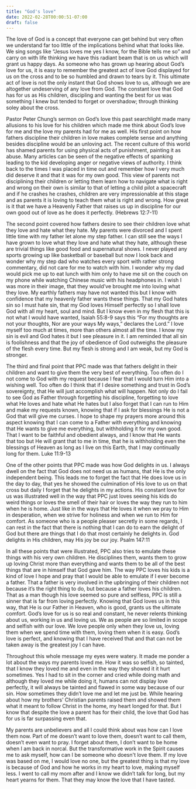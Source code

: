 ```yaml
---
title: "God's love"
date: 2022-02-28T00:00:51-07:00
draft: false
---
```


The love of God is a concept that everyone can get behind but very often we understand far too little of the implications behind what that looks like. We sing songs like “Jesus loves me yes I know, for the Bible tells me so” and carry on with life thinking we have this radiant beam that is on us which will grant us happy days. As someone who has grown up hearing about God’s love for us, it is easy to remember the greatest act of love God displayed for us on the cross and to be so humbled and drawn to tears by it. This ultimate act of love is not the only instant that God shows love to us, although we are altogether undeserving of any love from God. The constant love that God has for us as His children, discipling and wanting the best for us was something I knew but tended to forget or overshadow; through thinking soley about the cross.

Pastor Peter Chung’s sermon on God’s love this past searchlight made many allusions to his love for his children which made me think about God’s love for me and the love my parents had for me as well. His first point on how fathers discipline their children in love makes complete sense and anything besides discipline would be an unloving act. The recent culture of this world has shamed parents for using physical acts of punishment, painting it as abuse. Many articles can be seen of the negative effects of spanking leading to the kid developing anger or negative views of authority. 
I think back to the times I was placed in time out and remember how I very much did deserve it and that it was for my own good. This view of parents not disciplining their children or letting them learn how to navigate what is right and wrong on their own is similar to that of letting a child pilot a spacecraft and if he crashes he crashes, children are very impressionable at this stage and as parents it is loving to teach them what is right and wrong. How great is it that we have a Heavenly Father that raises us up in discipline for our own good out of love as he does it perfectly. (Hebrews 12:7-11)

The second point covered how fathers desire to see their children love what they love and hate what they hate. My parents were divorced and I spent little time with my father let alone my step father. I can still see the ways I have grown to love what they love and hate what they hate, although these are trivial things like good food and supernatural shows. I never played any sports growing up like basketball or baseball but now I look back and wonder why my step dad who watches every sport with rather strong commentary, did not care for me to watch with him. I wonder why my dad would pick me up to eat lunch with him only to have me sit on the couch on my phone while watching Chinese music with his headphones in. I wish I was more in their image, that they would’ve brought me into loving what they love. My earthly fathers may have not wanted this but I know with confidence that my heavenly father wants these things. 
That my God hates sin so I must hate sin, that my God loves Himself perfectly so I shall love God with all my heart, soul and mind. But I know even in my flesh that this is not what I would have wanted, Isaiah 55:8-9 says this “For my thoughts are not your thoughts, Nor are your ways My ways,” declares the Lord.” I love myself too much at times, more than others almost all the time. I know my sin is evil and God hates it but I see pleasure in it. I am reminded that all sin is foolishness and that the joy of obedience of God outweighs the pleasure of the flesh every time. But my flesh is strong and I am weak, but my God is stronger. 

The third and final point that PPC made was that fathers delight in their children and want to give them the very best of everything. Too often do I not come to God with my request because I fear that I would turn Him into a wishing well. Too often do I think that if I desire something and trust in God’s sovereignty, that He will just accomplish what will happen. Not only do I fail to see God as Father through forgetting his discipline, forgetting to love what He loves and hate what He hates but I also forget that I can run to Him and make my requests known, knowing that if I ask for blessings He is not a God that will give me curses. I hope to shape my prayers more around this aspect knowing that I can come to a Father with everything and knowing that He wants to give me everything, but withholding it for my own good. That I want to be faithful and obedient always, and I know that He wants that too but He will grant that to me in time, that he is withholding even the blessings of Heaven as long as I live on this Earth, that I may continually long for them. Luke 11:9-13

One of the other points that PPC made was how God delights in us. I always dwell on the fact that God does not need us as humans, that He is the only independent being. This leads me to forget the fact that He does love us in the day to day, that yes he showed the culmination of His love to us on that cross but daily I forget that he delights in my actions. His constant love for us was illustrated well in the way that PPC just loves seeing his kids do weird things or loves the smell of their hair or loves the way they run to him when he is home. Just like in the ways that He loves it when we pray to Him in desperation, when we strive for holiness and when we run to Him for comfort. As someone who is a people pleaser secretly in some regards, I can rest in the fact that there is nothing that I can do to earn the delight of God but there are things that I do that most certainly he delights in. God delights in His children, may His joy be our joy. Psalm 147:11

In all these points that were illustrated, PPC also tries to emulate these things with his very own children. He disciplines them, wants them to grow up loving Christ more than everything and wants them to be all of the best things that are in himself that God gave him. The way PPC loves his kids is a kind of love I hope and pray that I would be able to emulate if I ever become a father. That a father is very involved in the upbringing of their children not because it’s the right thing to do, but because a father loves his children. That as a man though his love seemed so pure and selfless, PPC is still a sinner that is far from loving perfectly. Knowing that God loves us in this way, that He is our Father in Heaven, who is good, grants us the ultimate comfort. God’s love for us is so real and constant, he never relents thinking about us, working in us and loving us. We as people are so limited in scope and selfish with our love. We love people only when they love us, loving them when we spend time with them, loving them when it is easy. God’s love is perfect, and knowing that I have received that and that can not be taken away is the greatest joy I can have. 

Throughout this whole message my eyes were watery. It made me ponder a lot about the ways my parents loved me. How it was so selfish, so tainted, that I know they loved me and even in the way they showed it it hurt sometimes. Yes I had to sit in the corner and cried while doing math and although they loved me while doing it, humans can not display love perfectly, it will always be tainted and flawed in some way because of our sin. How sometimes they didn’t love me and let me just be. While hearing about how my brothers’ Christian parents raised them and showed them what it meant to follow Christ in the home, my heart longed for that. But I know that despite the love a parent has for their child, the love that God has for us is far surpassing even that.

My parents are unbelievers and all I could think about was how can I love them now. Part of me doesn’t want to love them, doesn’t want to call them, doesn’t even want to pray. I forget about them, I don’t want to be home when I am back in norcal. But the transformative work in the Spirit causes me to ask myself, how can I be someone who doesn't love them. If my love was based on me, I would love no one, but the greatest thing is that my love is because of God and how he works in my heart to love, making myself less. I went to call my mom after and I know we didn’t talk for long, but my heart yearns for them. That they may know the love that I have tasted.